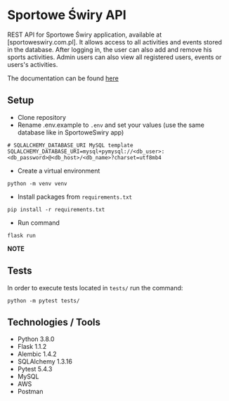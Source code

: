 # Sportowe Świry API

REST API for Sportowe Świry application, available at [sportoweswiry.com.pl].
It allows access to all activities and events stored in the database.
After logging in, the user can also add and remove his sports activities.
Admin users can also view all registered users, events or users's activities.

The documentation can be found [here](https://documenter.getpostman.com/view/23181522/2s8YYFr3bF)

## Setup

- Clone repository
- Rename .env.example to `.env` and set your values (use the same database like in SportoweSwiry app)
```buildoutcfg
# SQLALCHEMY_DATABASE_URI MySQL template
SQLALCHEMY_DATABASE_URI=mysql+pymysql://<db_user>:<db_password>@<db_host>/<db_name>?charset=utf8mb4
```
- Create a virtual environment
```buildoutcfg
python -m venv venv
```
- Install packages from `requirements.txt`
```buildoutcfg
pip install -r requirements.txt
```
- Run command
```buildoutcfg
flask run
```


**NOTE**



## Tests

In order to execute tests located in `tests/` run the command:

```buildoutcfg
python -m pytest tests/
```

## Technologies / Tools

- Python 3.8.0
- Flask 1.1.2
- Alembic 1.4.2
- SQLAlchemy 1.3.16
- Pytest 5.4.3
- MySQL
- AWS
- Postman